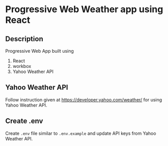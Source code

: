# Progressive Web Weather app using React


## Description

Progressive Web App built using

1. React
2. workbox
3. Yahoo Weather API

## Yahoo Weather API

Follow instruction given at https://developer.yahoo.com/weather/ for using Yahoo Weather API.


## Create .env

Create `.env` file similar to `.env.example` and update API keys from Yahoo Weather API.
